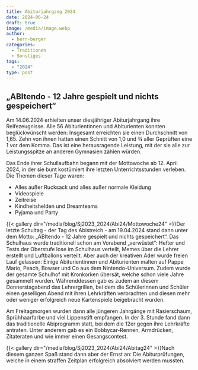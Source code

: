 ```yaml
---
title: Abiturjahrgang 2024
date: 2024-06-24
draft: true
image: /media/image.webp
author:
  - herr-berger
categories:
  - Traditionen
  - Sonstiges
tags:
  - "2024"
type: post
---
```

## „ABItendo - 12 Jahre gespielt und nichts gespeichert“

Am 14.06.2024 erhielten unser diesjähriger Abiturjahrgang ihre Reifezeugnisse. Alle 56 Abiturientinnen und Abiturienten konnten beglückwünscht werden: Insgesamt erreichten sie einen Durchschnitt von 1,65. Zehn von ihnen hatten einen Schnitt von 1,0 und ¾ aller Geprüften eine 1 vor dem Komma. Das ist eine herausragende Leistung, mit der sie alle zur Leistungsspitze an anderen Gymnasien zählen würden.

Das Ende ihrer Schullaufbahn begann mit der Mottowoche ab 12. April 2024, in der sie bunt kostümiert ihre letzten Unterrichtsstunden verleben. Die Themen dieser Tage waren:

- Alles außer Rucksack und alles außer normale Kleidung
- Videospiele
- Zeitreise
- Kindheitshelden und Dreamteams
- Pyjama und Party



{{< gallery dir="/media/blog/Sj2023_2024/Abi24/Mottowoche24" >}}Der letzte Schultag - der Tag des Abistreich - am 19.04.2024 stand dann unter dem Motto: „ABItendo - 12 Jahre gespielt und nichts gespeichert“. Das Schulhaus wurde traditionell schon am Vorabend „verwüstet“: Hefter und Tests der Oberstufe lose im Schulhaus verteilt, Memes über die Lehrer erstellt und Luftballons verteilt. Aber auch der kreativen Ader wurde freien Lauf gelassen: Einige Abiturientinnen und Abiturienten malten auf Pappe Mario, Peach, Bowser und Co aus dem Nintendo-Universum. Zudem wurde der gesamte Schulhof mit Kronkorken übersät, welche schon viele Jahre gesammelt wurden. Währenddessen gab es zudem an diesem Donnerstagabend das Lehrergrillen, bei dem die Schülerinnen und Schüler einen geselligen Abend mit ihren Lehrkräften verbrachten und diesen mehr oder weniger erfolgreich neue Kartenspiele beigebracht wurden.

Am Freitagmorgen wurden dann alle jüngeren Jahrgänge mit Rasierschaum, Sprühhaarfarbe und viel Lippenstift empfangen. In der 3. Stunde fand dann das traditionelle Abiprogramm statt, bei dem die 12er gegen ihre Lehrkräfte antraten. Unter anderem gab es ein Bobbycar-Rennen, Armdrücken, Zitateraten und wie immer einen Gesangscontest. 



{{< gallery dir="/media/blog/Sj2023_2024/Abi24/Abitag24" >}}Nach diesem ganzen Spaß stand dann aber der Ernst an: Die Abiturprüfungen, welche in einem straffen Zeitplan erfolgreich absolviert werden mussten. 




